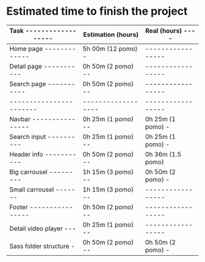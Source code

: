 # Estimated time to finish the project

| Task ------------------ | Estimation (hours) | Real (hours) ---- |
| ----------------------- | ------------------ | ----------------- |
| Home page ------------- | 5h 00m (12 pomo) - | ----------------- |
| Detail page ----------- | 0h 50m (2 pomo) -- | ----------------- |
| Search page ----------- | 0h 50m (2 pomo) -- | ----------------- |
| ----------------------- | ------------------ | ----------------- |
| Navbar ---------------- | 0h 25m (1 pomo) -- | 0h 25m (1 pomo) - |
| Search input ---------- | 0h 25m (1 pomo) -- | 0h 25m (1 pomo) - |
| Header info ----------- | 0h 50m (2 pomo) -- | 0h 36m (1.5 pomo) |
| Big carrousel --------- | 1h 15m (3 pomo) -- | 0h 50m (2 pomo) - |
| Small carrousel ------- | 1h 15m (3 pomo) -- | ----------------- |
| Footer ---------------- | 0h 50m (2 pomo) -- | ----------------- |
| Detail video player --- | 0h 25m (1 pomo) -- | ----------------- |
| Sass folder structure - | 0h 50m (2 pomo) -- | 0h 50m (2 pomo) - |
